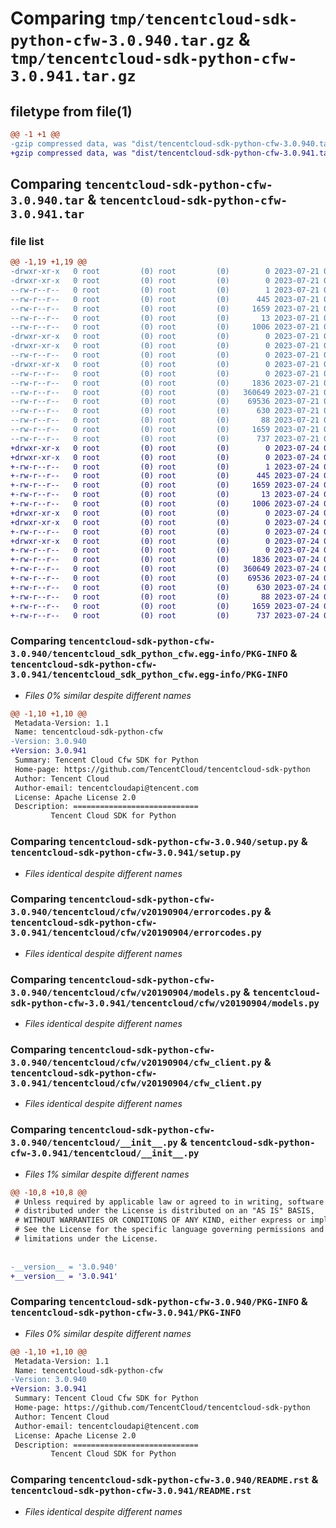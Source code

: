 # Comparing `tmp/tencentcloud-sdk-python-cfw-3.0.940.tar.gz` & `tmp/tencentcloud-sdk-python-cfw-3.0.941.tar.gz`

## filetype from file(1)

```diff
@@ -1 +1 @@
-gzip compressed data, was "dist/tencentcloud-sdk-python-cfw-3.0.940.tar", last modified: Fri Jul 21 00:25:07 2023, max compression
+gzip compressed data, was "dist/tencentcloud-sdk-python-cfw-3.0.941.tar", last modified: Mon Jul 24 00:33:06 2023, max compression
```

## Comparing `tencentcloud-sdk-python-cfw-3.0.940.tar` & `tencentcloud-sdk-python-cfw-3.0.941.tar`

### file list

```diff
@@ -1,19 +1,19 @@
-drwxr-xr-x   0 root         (0) root         (0)        0 2023-07-21 00:25:07.000000 tencentcloud-sdk-python-cfw-3.0.940/
-drwxr-xr-x   0 root         (0) root         (0)        0 2023-07-21 00:25:07.000000 tencentcloud-sdk-python-cfw-3.0.940/tencentcloud_sdk_python_cfw.egg-info/
--rw-r--r--   0 root         (0) root         (0)        1 2023-07-21 00:25:07.000000 tencentcloud-sdk-python-cfw-3.0.940/tencentcloud_sdk_python_cfw.egg-info/dependency_links.txt
--rw-r--r--   0 root         (0) root         (0)      445 2023-07-21 00:25:07.000000 tencentcloud-sdk-python-cfw-3.0.940/tencentcloud_sdk_python_cfw.egg-info/SOURCES.txt
--rw-r--r--   0 root         (0) root         (0)     1659 2023-07-21 00:25:07.000000 tencentcloud-sdk-python-cfw-3.0.940/tencentcloud_sdk_python_cfw.egg-info/PKG-INFO
--rw-r--r--   0 root         (0) root         (0)       13 2023-07-21 00:25:07.000000 tencentcloud-sdk-python-cfw-3.0.940/tencentcloud_sdk_python_cfw.egg-info/top_level.txt
--rw-r--r--   0 root         (0) root         (0)     1006 2023-07-21 00:25:07.000000 tencentcloud-sdk-python-cfw-3.0.940/setup.py
-drwxr-xr-x   0 root         (0) root         (0)        0 2023-07-21 00:25:07.000000 tencentcloud-sdk-python-cfw-3.0.940/tencentcloud/
-drwxr-xr-x   0 root         (0) root         (0)        0 2023-07-21 00:25:07.000000 tencentcloud-sdk-python-cfw-3.0.940/tencentcloud/cfw/
--rw-r--r--   0 root         (0) root         (0)        0 2023-07-21 00:25:07.000000 tencentcloud-sdk-python-cfw-3.0.940/tencentcloud/cfw/__init__.py
-drwxr-xr-x   0 root         (0) root         (0)        0 2023-07-21 00:25:07.000000 tencentcloud-sdk-python-cfw-3.0.940/tencentcloud/cfw/v20190904/
--rw-r--r--   0 root         (0) root         (0)        0 2023-07-21 00:25:07.000000 tencentcloud-sdk-python-cfw-3.0.940/tencentcloud/cfw/v20190904/__init__.py
--rw-r--r--   0 root         (0) root         (0)     1836 2023-07-21 00:25:07.000000 tencentcloud-sdk-python-cfw-3.0.940/tencentcloud/cfw/v20190904/errorcodes.py
--rw-r--r--   0 root         (0) root         (0)   360649 2023-07-21 00:25:07.000000 tencentcloud-sdk-python-cfw-3.0.940/tencentcloud/cfw/v20190904/models.py
--rw-r--r--   0 root         (0) root         (0)    69536 2023-07-21 00:25:07.000000 tencentcloud-sdk-python-cfw-3.0.940/tencentcloud/cfw/v20190904/cfw_client.py
--rw-r--r--   0 root         (0) root         (0)      630 2023-07-21 00:25:07.000000 tencentcloud-sdk-python-cfw-3.0.940/tencentcloud/__init__.py
--rw-r--r--   0 root         (0) root         (0)       88 2023-07-21 00:25:07.000000 tencentcloud-sdk-python-cfw-3.0.940/setup.cfg
--rw-r--r--   0 root         (0) root         (0)     1659 2023-07-21 00:25:07.000000 tencentcloud-sdk-python-cfw-3.0.940/PKG-INFO
--rw-r--r--   0 root         (0) root         (0)      737 2023-07-21 00:25:07.000000 tencentcloud-sdk-python-cfw-3.0.940/README.rst
+drwxr-xr-x   0 root         (0) root         (0)        0 2023-07-24 00:33:06.000000 tencentcloud-sdk-python-cfw-3.0.941/
+drwxr-xr-x   0 root         (0) root         (0)        0 2023-07-24 00:33:06.000000 tencentcloud-sdk-python-cfw-3.0.941/tencentcloud_sdk_python_cfw.egg-info/
+-rw-r--r--   0 root         (0) root         (0)        1 2023-07-24 00:33:06.000000 tencentcloud-sdk-python-cfw-3.0.941/tencentcloud_sdk_python_cfw.egg-info/dependency_links.txt
+-rw-r--r--   0 root         (0) root         (0)      445 2023-07-24 00:33:06.000000 tencentcloud-sdk-python-cfw-3.0.941/tencentcloud_sdk_python_cfw.egg-info/SOURCES.txt
+-rw-r--r--   0 root         (0) root         (0)     1659 2023-07-24 00:33:06.000000 tencentcloud-sdk-python-cfw-3.0.941/tencentcloud_sdk_python_cfw.egg-info/PKG-INFO
+-rw-r--r--   0 root         (0) root         (0)       13 2023-07-24 00:33:06.000000 tencentcloud-sdk-python-cfw-3.0.941/tencentcloud_sdk_python_cfw.egg-info/top_level.txt
+-rw-r--r--   0 root         (0) root         (0)     1006 2023-07-24 00:33:06.000000 tencentcloud-sdk-python-cfw-3.0.941/setup.py
+drwxr-xr-x   0 root         (0) root         (0)        0 2023-07-24 00:33:06.000000 tencentcloud-sdk-python-cfw-3.0.941/tencentcloud/
+drwxr-xr-x   0 root         (0) root         (0)        0 2023-07-24 00:33:06.000000 tencentcloud-sdk-python-cfw-3.0.941/tencentcloud/cfw/
+-rw-r--r--   0 root         (0) root         (0)        0 2023-07-24 00:33:06.000000 tencentcloud-sdk-python-cfw-3.0.941/tencentcloud/cfw/__init__.py
+drwxr-xr-x   0 root         (0) root         (0)        0 2023-07-24 00:33:06.000000 tencentcloud-sdk-python-cfw-3.0.941/tencentcloud/cfw/v20190904/
+-rw-r--r--   0 root         (0) root         (0)        0 2023-07-24 00:33:06.000000 tencentcloud-sdk-python-cfw-3.0.941/tencentcloud/cfw/v20190904/__init__.py
+-rw-r--r--   0 root         (0) root         (0)     1836 2023-07-24 00:33:06.000000 tencentcloud-sdk-python-cfw-3.0.941/tencentcloud/cfw/v20190904/errorcodes.py
+-rw-r--r--   0 root         (0) root         (0)   360649 2023-07-24 00:33:06.000000 tencentcloud-sdk-python-cfw-3.0.941/tencentcloud/cfw/v20190904/models.py
+-rw-r--r--   0 root         (0) root         (0)    69536 2023-07-24 00:33:06.000000 tencentcloud-sdk-python-cfw-3.0.941/tencentcloud/cfw/v20190904/cfw_client.py
+-rw-r--r--   0 root         (0) root         (0)      630 2023-07-24 00:33:06.000000 tencentcloud-sdk-python-cfw-3.0.941/tencentcloud/__init__.py
+-rw-r--r--   0 root         (0) root         (0)       88 2023-07-24 00:33:06.000000 tencentcloud-sdk-python-cfw-3.0.941/setup.cfg
+-rw-r--r--   0 root         (0) root         (0)     1659 2023-07-24 00:33:06.000000 tencentcloud-sdk-python-cfw-3.0.941/PKG-INFO
+-rw-r--r--   0 root         (0) root         (0)      737 2023-07-24 00:33:06.000000 tencentcloud-sdk-python-cfw-3.0.941/README.rst
```

### Comparing `tencentcloud-sdk-python-cfw-3.0.940/tencentcloud_sdk_python_cfw.egg-info/PKG-INFO` & `tencentcloud-sdk-python-cfw-3.0.941/tencentcloud_sdk_python_cfw.egg-info/PKG-INFO`

 * *Files 0% similar despite different names*

```diff
@@ -1,10 +1,10 @@
 Metadata-Version: 1.1
 Name: tencentcloud-sdk-python-cfw
-Version: 3.0.940
+Version: 3.0.941
 Summary: Tencent Cloud Cfw SDK for Python
 Home-page: https://github.com/TencentCloud/tencentcloud-sdk-python
 Author: Tencent Cloud
 Author-email: tencentcloudapi@tencent.com
 License: Apache License 2.0
 Description: ============================
         Tencent Cloud SDK for Python
```

### Comparing `tencentcloud-sdk-python-cfw-3.0.940/setup.py` & `tencentcloud-sdk-python-cfw-3.0.941/setup.py`

 * *Files identical despite different names*

### Comparing `tencentcloud-sdk-python-cfw-3.0.940/tencentcloud/cfw/v20190904/errorcodes.py` & `tencentcloud-sdk-python-cfw-3.0.941/tencentcloud/cfw/v20190904/errorcodes.py`

 * *Files identical despite different names*

### Comparing `tencentcloud-sdk-python-cfw-3.0.940/tencentcloud/cfw/v20190904/models.py` & `tencentcloud-sdk-python-cfw-3.0.941/tencentcloud/cfw/v20190904/models.py`

 * *Files identical despite different names*

### Comparing `tencentcloud-sdk-python-cfw-3.0.940/tencentcloud/cfw/v20190904/cfw_client.py` & `tencentcloud-sdk-python-cfw-3.0.941/tencentcloud/cfw/v20190904/cfw_client.py`

 * *Files identical despite different names*

### Comparing `tencentcloud-sdk-python-cfw-3.0.940/tencentcloud/__init__.py` & `tencentcloud-sdk-python-cfw-3.0.941/tencentcloud/__init__.py`

 * *Files 1% similar despite different names*

```diff
@@ -10,8 +10,8 @@
 # Unless required by applicable law or agreed to in writing, software
 # distributed under the License is distributed on an "AS IS" BASIS,
 # WITHOUT WARRANTIES OR CONDITIONS OF ANY KIND, either express or implied.
 # See the License for the specific language governing permissions and
 # limitations under the License.
 
 
-__version__ = '3.0.940'
+__version__ = '3.0.941'
```

### Comparing `tencentcloud-sdk-python-cfw-3.0.940/PKG-INFO` & `tencentcloud-sdk-python-cfw-3.0.941/PKG-INFO`

 * *Files 0% similar despite different names*

```diff
@@ -1,10 +1,10 @@
 Metadata-Version: 1.1
 Name: tencentcloud-sdk-python-cfw
-Version: 3.0.940
+Version: 3.0.941
 Summary: Tencent Cloud Cfw SDK for Python
 Home-page: https://github.com/TencentCloud/tencentcloud-sdk-python
 Author: Tencent Cloud
 Author-email: tencentcloudapi@tencent.com
 License: Apache License 2.0
 Description: ============================
         Tencent Cloud SDK for Python
```

### Comparing `tencentcloud-sdk-python-cfw-3.0.940/README.rst` & `tencentcloud-sdk-python-cfw-3.0.941/README.rst`

 * *Files identical despite different names*

